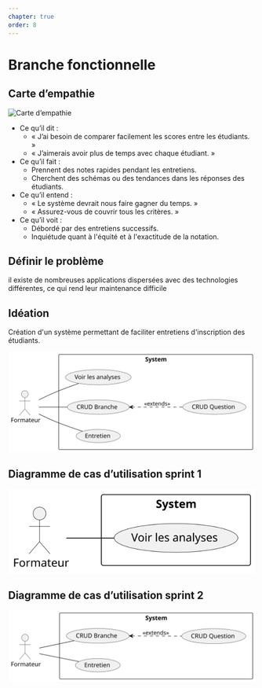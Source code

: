 ```yaml
---
chapter: true
order: 8
---
```


# Branche fonctionnelle

## Carte d’empathie

![Carte d’empathie](../assets/img/Carte_empathie.svg)

- Ce qu’il dit :
  - « J’ai besoin de comparer facilement les scores entre les étudiants. »
  - « J’aimerais avoir plus de temps avec chaque étudiant. »
- Ce qu’il fait :
  - Prennent des notes rapides pendant les entretiens.
  - Cherchent des schémas ou des tendances dans les réponses des étudiants.
- Ce qu’il entend :
  - « Le système devrait nous faire gagner du temps. »
  - « Assurez-vous de couvrir tous les critères. »
- Ce qu’il voit :
  - Débordé par des entretiens successifs.
  - Inquiétude quant à l'équité et à l'exactitude de la notation.

## Définir le problème

il existe de nombreuses applications dispersées avec des technologies différentes, ce qui rend leur maintenance difficile

## Idéation

Création d'un système permettant de faciliter entretiens d'inscription des étudiants.

![Cas d’utilisation](../assets/img/Cas_utilisation.svg)

## Diagramme de cas d’utilisation sprint 1

![Cas d’utilisation Sprint 1](../assets/img/Sprint_1.svg)

## Diagramme de cas d’utilisation sprint 2

![Cas d’utilisation Sprint 2](../assets/img/Sprint_2.svg)

